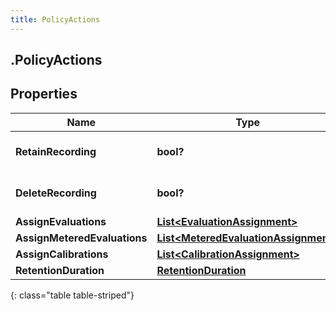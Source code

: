 ```yaml
---
title: PolicyActions
---
```

## .PolicyActions

## Properties

|Name | Type | Description | Notes|
|------------ | ------------- | ------------- | -------------|
| **RetainRecording** | **bool?** |  | [optional] [default to false]|
| **DeleteRecording** | **bool?** |  | [optional] [default to false]|
| **AssignEvaluations** | [**List&lt;EvaluationAssignment&gt;**](EvaluationAssignment.html) |  | [optional] |
| **AssignMeteredEvaluations** | [**List&lt;MeteredEvaluationAssignment&gt;**](MeteredEvaluationAssignment.html) |  | [optional] |
| **AssignCalibrations** | [**List&lt;CalibrationAssignment&gt;**](CalibrationAssignment.html) |  | [optional] |
| **RetentionDuration** | [**RetentionDuration**](RetentionDuration.html) |  | [optional] |
{: class="table table-striped"}


